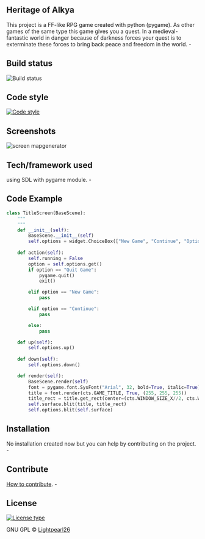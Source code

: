 ## Heritage of Alkya
This project is a FF-like RPG game created with python (pygame). As other games of the same type this game gives you a quest. In a medieval-fantastic world in danger because of darkness forces your quest is to exterminate these forces to bring back peace and freedom in the world. -

## Build status

![Build status](https://img.shields.io/badge/build-not%20created-red.svg?style=popout-square)

## Code style
[![Code style](https://img.shields.io/badge/code%20style-python%20pep8-brightgreen.svg?style=popout-square)](https://www.python.org/dev/peps/pep-0008/)
 
## Screenshots
![screen mapgenerator](https://github.com/Lightpearl26/Heritage-of-Alkya/blob/master/screen_mapgenerator.png)

## Tech/framework used
using SDL with pygame module. -

## Code Example
```python
class TitleScreen(BaseScene):
	"""
	"""
	def __init__(self):
		BaseScene.__init__(self)
		self.options = widget.ChoiceBox(["New Game", "Continue", "Options", "Quit Game"], (cts.WINDOW_SIZE_X//4, 2*cts.WINDOW_SIZE_Y//6, cts.WINDOW_SIZE_X//2, cts.WINDOW_SIZE_Y//2))
	
	def action(self):
		self.running = False
		option = self.options.get()
		if option == "Quit Game":
			pygame.quit()
			exit()

		elif option == "New Game":
			pass

		elif option == "Continue":
			pass

		else:
			pass

	def up(self):
		self.options.up()
	
	def down(self):
		self.options.down()

	def render(self):
		BaseScene.render(self)
		font = pygame.font.SysFont("Arial", 32, bold=True, italic=True)
		title = font.render(cts.GAME_TITLE, True, (255, 255, 255))
		title_rect = title.get_rect(center=(cts.WINDOW_SIZE_X//2, cts.WINDOW_SIZE_Y//6))
		self.surface.blit(title, title_rect)
		self.options.blit(self.surface)
```

## Installation
No installation created now but you can help by contributing on the project. -

## Contribute

[How to contribute](https://github.com/Lightpearl26/Heritage-of-Alkya/blob/master/CONTRIBUTING.md). -

## License
[![License type](https://img.shields.io/badge/license-GNU%20GPL-brightgreen.svg?style=popout-square)](https://github.com/Lightpearl26/Heritage-of-Alkya/blob/master/LICENSE)

GNU GPL © [Lightpearl26](https://github.com/Lightpearl26)
